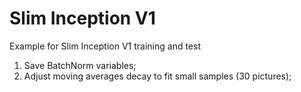 # Slim Inception V1

Example for Slim Inception V1 training and test
1. Save BatchNorm variables;
2. Adjust moving averages decay to fit small samples (30 pictures);


